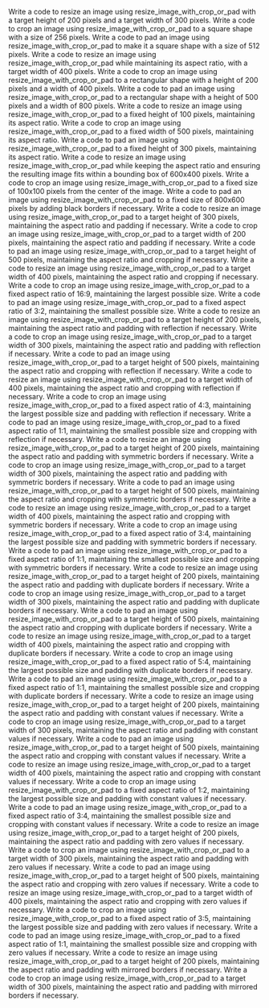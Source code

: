Write a code to resize an image using resize_image_with_crop_or_pad with a target height of 200 pixels and a target width of 300 pixels.
Write a code to crop an image using resize_image_with_crop_or_pad to a square shape with a size of 256 pixels.
Write a code to pad an image using resize_image_with_crop_or_pad to make it a square shape with a size of 512 pixels.
Write a code to resize an image using resize_image_with_crop_or_pad while maintaining its aspect ratio, with a target width of 400 pixels.
Write a code to crop an image using resize_image_with_crop_or_pad to a rectangular shape with a height of 200 pixels and a width of 400 pixels.
Write a code to pad an image using resize_image_with_crop_or_pad to a rectangular shape with a height of 500 pixels and a width of 800 pixels.
Write a code to resize an image using resize_image_with_crop_or_pad to a fixed height of 100 pixels, maintaining its aspect ratio.
Write a code to crop an image using resize_image_with_crop_or_pad to a fixed width of 500 pixels, maintaining its aspect ratio.
Write a code to pad an image using resize_image_with_crop_or_pad to a fixed height of 300 pixels, maintaining its aspect ratio.
Write a code to resize an image using resize_image_with_crop_or_pad while keeping the aspect ratio and ensuring the resulting image fits within a bounding box of 600x400 pixels.
Write a code to crop an image using resize_image_with_crop_or_pad to a fixed size of 100x100 pixels from the center of the image.
Write a code to pad an image using resize_image_with_crop_or_pad to a fixed size of 800x600 pixels by adding black borders if necessary.
Write a code to resize an image using resize_image_with_crop_or_pad to a target height of 300 pixels, maintaining the aspect ratio and padding if necessary.
Write a code to crop an image using resize_image_with_crop_or_pad to a target width of 200 pixels, maintaining the aspect ratio and padding if necessary.
Write a code to pad an image using resize_image_with_crop_or_pad to a target height of 500 pixels, maintaining the aspect ratio and cropping if necessary.
Write a code to resize an image using resize_image_with_crop_or_pad to a target width of 400 pixels, maintaining the aspect ratio and cropping if necessary.
Write a code to crop an image using resize_image_with_crop_or_pad to a fixed aspect ratio of 16:9, maintaining the largest possible size.
Write a code to pad an image using resize_image_with_crop_or_pad to a fixed aspect ratio of 3:2, maintaining the smallest possible size.
Write a code to resize an image using resize_image_with_crop_or_pad to a target height of 200 pixels, maintaining the aspect ratio and padding with reflection if necessary.
Write a code to crop an image using resize_image_with_crop_or_pad to a target width of 300 pixels, maintaining the aspect ratio and padding with reflection if necessary.
Write a code to pad an image using resize_image_with_crop_or_pad to a target height of 500 pixels, maintaining the aspect ratio and cropping with reflection if necessary.
Write a code to resize an image using resize_image_with_crop_or_pad to a target width of 400 pixels, maintaining the aspect ratio and cropping with reflection if necessary.
Write a code to crop an image using resize_image_with_crop_or_pad to a fixed aspect ratio of 4:3, maintaining the largest possible size and padding with reflection if necessary.
Write a code to pad an image using resize_image_with_crop_or_pad to a fixed aspect ratio of 1:1, maintaining the smallest possible size and cropping with reflection if necessary.
Write a code to resize an image using resize_image_with_crop_or_pad to a target height of 200 pixels, maintaining the aspect ratio and padding with symmetric borders if necessary.
Write a code to crop an image using resize_image_with_crop_or_pad to a target width of 300 pixels, maintaining the aspect ratio and padding with symmetric borders if necessary.
Write a code to pad an image using resize_image_with_crop_or_pad to a target height of 500 pixels, maintaining the aspect ratio and cropping with symmetric borders if necessary.
Write a code to resize an image using resize_image_with_crop_or_pad to a target width of 400 pixels, maintaining the aspect ratio and cropping with symmetric borders if necessary.
Write a code to crop an image using resize_image_with_crop_or_pad to a fixed aspect ratio of 3:4, maintaining the largest possible size and padding with symmetric borders if necessary.
Write a code to pad an image using resize_image_with_crop_or_pad to a fixed aspect ratio of 1:1, maintaining the smallest possible size and cropping with symmetric borders if necessary.
Write a code to resize an image using resize_image_with_crop_or_pad to a target height of 200 pixels, maintaining the aspect ratio and padding with duplicate borders if necessary.
Write a code to crop an image using resize_image_with_crop_or_pad to a target width of 300 pixels, maintaining the aspect ratio and padding with duplicate borders if necessary.
Write a code to pad an image using resize_image_with_crop_or_pad to a target height of 500 pixels, maintaining the aspect ratio and cropping with duplicate borders if necessary.
Write a code to resize an image using resize_image_with_crop_or_pad to a target width of 400 pixels, maintaining the aspect ratio and cropping with duplicate borders if necessary.
Write a code to crop an image using resize_image_with_crop_or_pad to a fixed aspect ratio of 5:4, maintaining the largest possible size and padding with duplicate borders if necessary.
Write a code to pad an image using resize_image_with_crop_or_pad to a fixed aspect ratio of 1:1, maintaining the smallest possible size and cropping with duplicate borders if necessary.
Write a code to resize an image using resize_image_with_crop_or_pad to a target height of 200 pixels, maintaining the aspect ratio and padding with constant values if necessary.
Write a code to crop an image using resize_image_with_crop_or_pad to a target width of 300 pixels, maintaining the aspect ratio and padding with constant values if necessary.
Write a code to pad an image using resize_image_with_crop_or_pad to a target height of 500 pixels, maintaining the aspect ratio and cropping with constant values if necessary.
Write a code to resize an image using resize_image_with_crop_or_pad to a target width of 400 pixels, maintaining the aspect ratio and cropping with constant values if necessary.
Write a code to crop an image using resize_image_with_crop_or_pad to a fixed aspect ratio of 1:2, maintaining the largest possible size and padding with constant values if necessary.
Write a code to pad an image using resize_image_with_crop_or_pad to a fixed aspect ratio of 3:4, maintaining the smallest possible size and cropping with constant values if necessary.
Write a code to resize an image using resize_image_with_crop_or_pad to a target height of 200 pixels, maintaining the aspect ratio and padding with zero values if necessary.
Write a code to crop an image using resize_image_with_crop_or_pad to a target width of 300 pixels, maintaining the aspect ratio and padding with zero values if necessary.
Write a code to pad an image using resize_image_with_crop_or_pad to a target height of 500 pixels, maintaining the aspect ratio and cropping with zero values if necessary.
Write a code to resize an image using resize_image_with_crop_or_pad to a target width of 400 pixels, maintaining the aspect ratio and cropping with zero values if necessary.
Write a code to crop an image using resize_image_with_crop_or_pad to a fixed aspect ratio of 3:5, maintaining the largest possible size and padding with zero values if necessary.
Write a code to pad an image using resize_image_with_crop_or_pad to a fixed aspect ratio of 1:1, maintaining the smallest possible size and cropping with zero values if necessary.
Write a code to resize an image using resize_image_with_crop_or_pad to a target height of 200 pixels, maintaining the aspect ratio and padding with mirrored borders if necessary.
Write a code to crop an image using resize_image_with_crop_or_pad to a target width of 300 pixels, maintaining the aspect ratio and padding with mirrored borders if necessary.